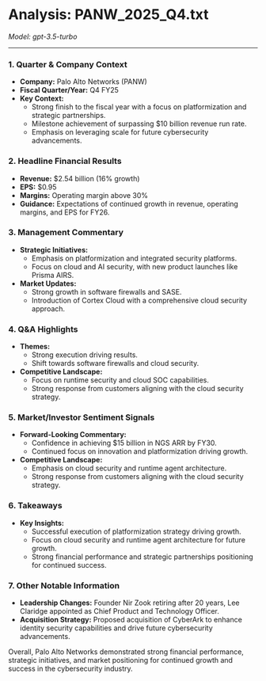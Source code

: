 # Analysis: PANW_2025_Q4.txt

*Model: gpt-3.5-turbo*

---

### 1. Quarter & Company Context
- **Company:** Palo Alto Networks (PANW)
- **Fiscal Quarter/Year:** Q4 FY25
- **Key Context:** 
  - Strong finish to the fiscal year with a focus on platformization and strategic partnerships.
  - Milestone achievement of surpassing $10 billion revenue run rate.
  - Emphasis on leveraging scale for future cybersecurity advancements.

### 2. Headline Financial Results
- **Revenue:** $2.54 billion (16% growth)
- **EPS:** $0.95
- **Margins:** Operating margin above 30%
- **Guidance:** Expectations of continued growth in revenue, operating margins, and EPS for FY26.

### 3. Management Commentary
- **Strategic Initiatives:** 
  - Emphasis on platformization and integrated security platforms.
  - Focus on cloud and AI security, with new product launches like Prisma AIRS.
- **Market Updates:**
  - Strong growth in software firewalls and SASE.
  - Introduction of Cortex Cloud with a comprehensive cloud security approach.

### 4. Q&A Highlights
- **Themes:** 
  - Strong execution driving results.
  - Shift towards software firewalls and cloud security.
- **Competitive Landscape:**
  - Focus on runtime security and cloud SOC capabilities.
  - Strong response from customers aligning with the cloud security strategy.

### 5. Market/Investor Sentiment Signals
- **Forward-Looking Commentary:**
  - Confidence in achieving $15 billion in NGS ARR by FY30.
  - Continued focus on innovation and platformization driving growth.
- **Competitive Landscape:**
  - Emphasis on cloud security and runtime agent architecture.
  - Strong response from customers aligning with the cloud security strategy.

### 6. Takeaways
- **Key Insights:**
  - Successful execution of platformization strategy driving growth.
  - Focus on cloud security and runtime agent architecture for future growth.
  - Strong financial performance and strategic partnerships positioning for continued success.

### 7. Other Notable Information
- **Leadership Changes:** Founder Nir Zook retiring after 20 years, Lee Claridge appointed as Chief Product and Technology Officer.
- **Acquisition Strategy:** Proposed acquisition of CyberArk to enhance identity security capabilities and drive future cybersecurity advancements.

Overall, Palo Alto Networks demonstrated strong financial performance, strategic initiatives, and market positioning for continued growth and success in the cybersecurity industry.
